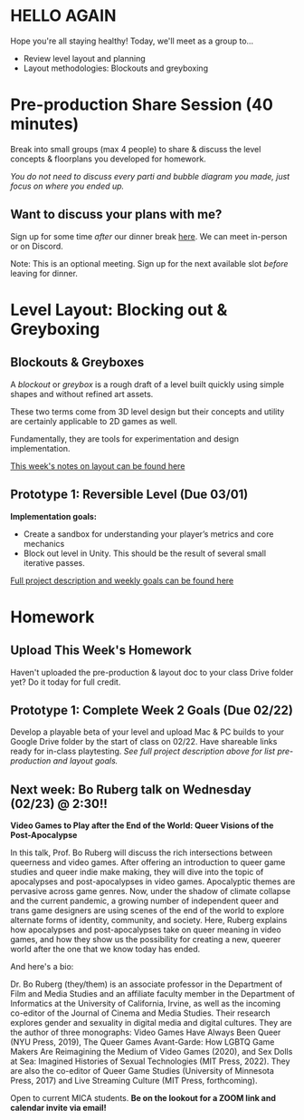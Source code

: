 # HELLO AGAIN
Hope you're all staying healthy! Today, we'll meet as a group to...
- Review level layout and planning
- Layout methodologies: Blockouts and greyboxing

# Pre-production Share Session (40 minutes)
Break into small groups (max 4 people) to share & discuss the level concepts & floorplans you developed for homework. 

_You do not need to discuss every parti and bubble diagram you made, just focus on where you ended up._

## Want to discuss your plans with me?

Sign up for some time _after_ our dinner break [here](https://docs.google.com/spreadsheets/d/1NkQ9CR_hBparfNDYFr_HG559JDURdgEMQ9LJHPhJZnU/edit?usp=sharing). We can meet in-person or on Discord.

Note: This is an optional meeting. Sign up for the next available slot _before_ leaving for dinner.

# Level Layout: Blocking out & Greyboxing

## Blockouts & Greyboxes
A _blockout_ or _greybox_ is a rough draft of a level built quickly using simple shapes and without refined art assets.

These two terms come from 3D level design but their concepts and utility are certainly applicable to 2D games as well.

Fundamentally, they are tools for experimentation and design implementation.

[This week's notes on layout can be found here](https://docs.google.com/document/d/1lrl1fs_mHaHkkeVBSfPLBjaAI7alU8d6-LYwviEZblU/edit?usp=sharing)

## Prototype 1: Reversible Level (Due 03/01)
__Implementation goals:__

- Create a sandbox for understanding your player’s metrics and core mechanics
- Block out level in Unity. This should be the result of several small iterative passes.

[Full project description and weekly goals can be found here](https://docs.google.com/document/d/19JjOZN7zqKqKIvq_gR_5CUnjDPhknU1H9YPYrjcn-4k/edit?usp=sharing)


# Homework

## Upload This Week's Homework
Haven't uploaded the pre-production & layout doc to your class Drive folder yet? Do it today for full credit.

## Prototype 1: Complete Week 2 Goals (Due 02/22) 

Develop a playable beta of your level and upload Mac & PC builds to your Google Drive folder by the start of class on 02/22. Have shareable links ready for in-class playtesting. _See full project description above for list pre-production and layout goals._

## Next week: Bo Ruberg talk on Wednesday (02/23) @ 2:30!!

__Video Games to Play after the End of the World: Queer Visions of the Post-Apocalypse__

In this talk, Prof. Bo Ruberg will discuss the rich intersections between queerness and video games. After offering an introduction to queer game studies and queer indie make making, they will dive into the topic of apocalypses and post-apocalypses in video games. Apocalyptic themes are pervasive across game genres. Now, under the shadow of climate collapse and the current pandemic, a growing number of independent queer and trans game designers are using scenes of the end of the world to explore alternate forms of identity, community, and society. Here, Ruberg explains how apocalypses and post-apocalypses take on queer meaning in video games, and how they show us the possibility for creating a new, queerer world after the one that we know today has ended.

And here's a bio:

Dr. Bo Ruberg (they/them) is an associate professor in the Department of Film and Media Studies and an affiliate faculty member in the Department of Informatics at the University of California, Irvine, as well as the incoming co-editor of the Journal of Cinema and Media Studies. Their research explores gender and sexuality in digital media and digital cultures. They are the author of three monographs: Video Games Have Always Been Queer (NYU Press, 2019), The Queer Games Avant-Garde: How LGBTQ Game Makers Are Reimagining the Medium of Video Games (2020), and Sex Dolls at Sea: Imagined Histories of Sexual Technologies (MIT Press, 2022). They are also the co-editor of Queer Game Studies (University of Minnesota Press, 2017) and Live Streaming Culture (MIT Press, forthcoming). 

Open to current MICA students. __Be on the lookout for a ZOOM link and calendar invite via email!__